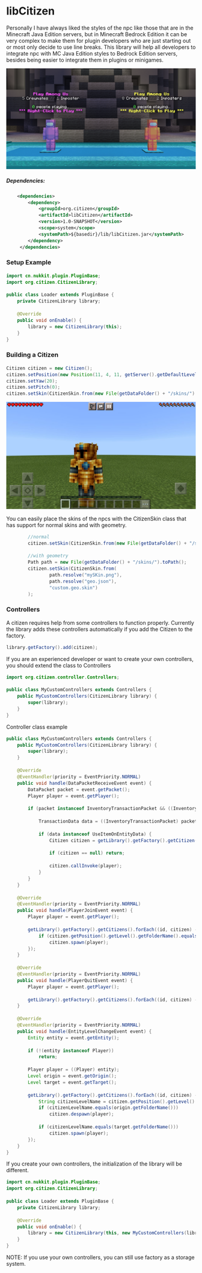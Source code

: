 # libCitizen
Personally I have always liked the styles of the npc like those that are in the Minecraft Java Edition servers, but in Minecraft Bedrock Edition it can be very complex to make them for plugin developers who are just starting out or most only decide to use line breaks. This library will help all developers to integrate npc with MC Java Edition styles to Bedrock Edition servers, besides being easier to integrate them in plugins or minigames.

![Picture](https://github.com/JoseLuisHD/libCitizen/blob/main/img/example.png)

##### Dependencies:

```xml
    <dependencies>
        <dependency>
            <groupId>org.citizen</groupId>
            <artifactId>libCitizen</artifactId>
            <version>1.0-SNAPSHOT</version>
            <scope>system</scope>
            <systemPath>${basedir}/lib/libCitizen.jar</systemPath>
        </dependency>
     </dependencies>
```

### Setup Example

```java
import cn.nukkit.plugin.PluginBase;
import org.citizen.CitizenLibrary;

public class Loader extends PluginBase {
    private CitizenLibrary library;

    @Override
    public void onEnable() {
        library = new CitizenLibrary(this);
    }
}
```

### Building a Citizen

```java
Citizen citizen = new Citizen();
citizen.setPosition(new Position(11, 4, 11, getServer().getDefaultLevel()));
citizen.setYaw(20);
citizen.setPitch(0);
citizen.setSkin(CitizenSkin.from(new File(getDataFolder() + "/skins/").toPath().resolve("mySKin.png")));
```
![Picture](https://github.com/JoseLuisHD/libCitizen/blob/main/img/test1.jpeg)

You can easily place the skins of the npcs with the CitizenSkin class that has support for normal skins and with geometry.
```java
        //normal
        citizen.setSkin(CitizenSkin.from(new File(getDataFolder() + "/skins/").toPath().resolve("mySKin.png")));
        
        //with geometry
        Path path = new File(getDataFolder() + "/skins/").toPath();
        citizen.setSkin(CitizenSkin.from(
                path.resolve("mySKin.png"),
                path.resolve("geo.json"),
                "custom.geo.skin")
        );
```

### Controllers
A citizen requires help from some controllers to function properly. Currently the library adds these controllers automatically if you add the Citizen to the factory.
```java
library.getFactory().add(citizen);
```
If you are an experienced developer or want to create your own controllers, you should extend the class to Controllers

```java
import org.citizen.controller.Controllers;

public class MyCustomControllers extends Controllers {
    public MyCustomControllers(CitizenLibrary library) {
        super(library);
    }
}
```
Controller class example
```java
public class MyCustomControllers extends Controllers {
    public MyCustomControllers(CitizenLibrary library) {
        super(library);
    }

    @Override
    @EventHandler(priority = EventPriority.NORMAL)
    public void handle(DataPacketReceiveEvent event) {
        DataPacket packet = event.getPacket();
        Player player = event.getPlayer();

        if (packet instanceof InventoryTransactionPacket && ((InventoryTransactionPacket) packet).transactionType == InventoryTransactionPacket.TYPE_USE_ITEM_ON_ENTITY) {

            TransactionData data = ((InventoryTransactionPacket) packet).transactionData;

            if (data instanceof UseItemOnEntityData) {
                Citizen citizen = getLibrary().getFactory().getCitizen(((UseItemOnEntityData) data).entityRuntimeId);

                if (citizen == null) return;

                citizen.callInvoke(player);
            }
        }
    }

    @Override
    @EventHandler(priority = EventPriority.NORMAL)
    public void handle(PlayerJoinEvent event) {
        Player player = event.getPlayer();

        getLibrary().getFactory().getCitizens().forEach((id, citizen) -> {
            if (citizen.getPosition().getLevel().getFolderName().equals(player.getLevel().getFolderName()))
                citizen.spawn(player);
        });
    }

    @Override
    @EventHandler(priority = EventPriority.NORMAL)
    public void handle(PlayerQuitEvent event) {
        Player player = event.getPlayer();

        getLibrary().getFactory().getCitizens().forEach((id, citizen) -> citizen.despawn(player));
    }

    @Override
    @EventHandler(priority = EventPriority.NORMAL)
    public void handle(EntityLevelChangeEvent event) {
        Entity entity = event.getEntity();

        if (!(entity instanceof Player))
            return;

        Player player = ((Player) entity);
        Level origin = event.getOrigin();
        Level target = event.getTarget();

        getLibrary().getFactory().getCitizens().forEach((id, citizen) -> {
            String citizenLevelName = citizen.getPosition().getLevel().getFolderName();
            if (citizenLevelName.equals(origin.getFolderName()))
                citizen.despawn(player);

            if (citizenLevelName.equals(target.getFolderName()))
                citizen.spawn(player);
        });
    }
}
```

If you create your own controllers, the initialization of the library will be different.
```java
import cn.nukkit.plugin.PluginBase;
import org.citizen.CitizenLibrary;

public class Loader extends PluginBase {
    private CitizenLibrary library;

    @Override
    public void onEnable() {
        library = new CitizenLibrary(this, new MyCustomControllers(library));
    }
}
```
NOTE: If you use your own controllers, you can still use factory as a storage system.
